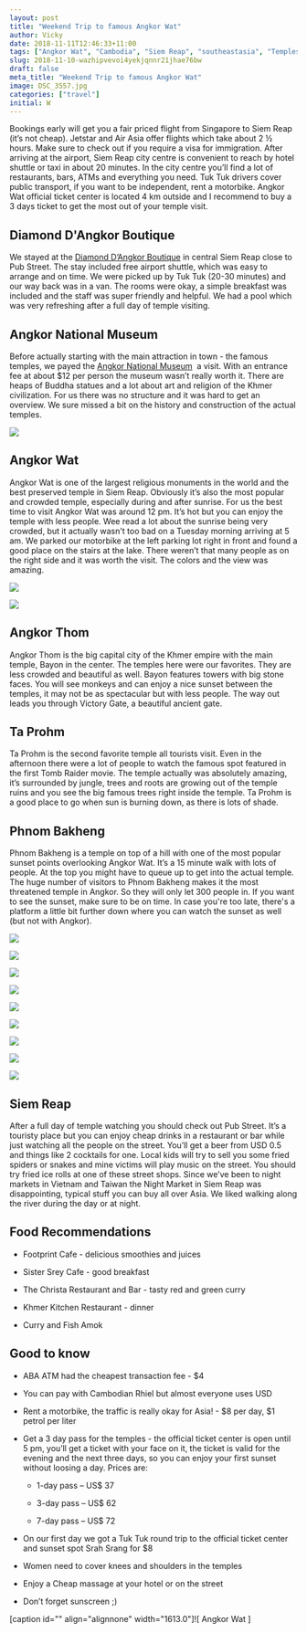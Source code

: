 ```yaml
---
layout: post
title: "Weekend Trip to famous Angkor Wat"
author: Vicky
date: 2018-11-11T12:46:33+11:00
tags: ["Angkor Wat", "Cambodia", "Siem Reap", "southeastasia", "Temples", "Travel", "travel"]
slug: 2018-11-10-wazhipvevoi4yekjqnnr21jhae76bw
draft: false
meta_title: "Weekend Trip to famous Angkor Wat"
image: DSC_3557.jpg
categories: ["travel"]
initial: W
---
```


Bookings early will get you a fair priced flight from Singapore to Siem Reap (it’s not cheap). Jetstar and Air Asia offer flights which take about 2 ½ hours. Make sure to check out if you require a visa for immigration. After arriving at the airport, Siem Reap city centre is convenient to reach by hotel shuttle or taxi in about 20 minutes. In the city centre you’ll find a lot of restaurants, bars, ATMs and everything you need. Tuk Tuk drivers cover public transport, if you want to be independent, rent a motorbike. Angkor Wat official ticket center is located 4 km outside and I recommend to buy a 3 days ticket to get the most out of your temple visit.

## Diamond D'Angkor Boutique

We stayed at the [Diamond D’Angkor Boutique](http://www.diamondangkor.com/) in central Siem Reap close to Pub Street. The stay included free airport shuttle, which was easy to arrange and on time. We were picked up by Tuk Tuk (20-30 minutes) and our way back was in a van. The rooms were okay, a simple breakfast was included and the staff was super friendly and helpful. We had a pool which was very refreshing after a full day of temple visiting.

## Angkor National Museum

Before actually starting with the main attraction in town - the famous temples, we payed the [Angkor National Museum](http://www.angkornationalmuseum.com/)  a visit. With an entrance fee at about $12 per person the museum wasn’t really worth it. There are heaps of Buddha statues and a lot about art and religion of the Khmer civilization. For us there was no structure and it was hard to get an overview. We sure missed a bit on the history and construction of the actual temples.

![](./angkor-what-national-museum.jpg)

## Angkor Wat

Angkor Wat is one of the largest religious monuments in the world and the best preserved temple in Siem Reap. Obviously it’s also the most popular and crowded temple, especially during and after sunrise. For us the best time to visit Angkor Wat was around 12 pm. It’s hot but you can enjoy the temple with less people. Wee read a lot about the sunrise being very crowded, but it actually wasn't too bad on a Tuesday morning arriving at 5 am. We parked our motorbike at the left parking lot right in front and found a good place on the stairs at the lake. There weren’t that many people as on the right side and it was worth the visit. The colors and the view was amazing.

![](./angkor-what-temple.jpg)

![](./angkor-what-temple-portrait.jpg)

## Angkor Thom

Angkor Thom is the big capital city of the Khmer empire with the main temple, Bayon in the center. The temples here were our favorites. They are less crowded and beautiful as well. Bayon features towers with big stone faces. You will see monkeys and can enjoy a nice sunset between the temples, it may not be as spectacular but with less people. The way out leads you through Victory Gate, a beautiful ancient gate.

## Ta Prohm

Ta Prohm is the second favorite temple all tourists visit. Even in the afternoon there were a lot of people to watch the famous spot featured in the first Tomb Raider movie. The temple actually was absolutely amazing, it’s surrounded by jungle, trees and roots are growing out of the temple ruins and you see the big famous trees right inside the temple. Ta Prohm is a good place to go when sun is burning down, as there is lots of shade.

## Phnom Bakheng

Phnom Bakheng is a temple on top of a hill with one of the most popular sunset points overlooking Angkor Wat. It’s a 15 minute walk with lots of people. At the top you might have to queue up to get into the actual temple. The huge number of visitors to Phnom Bakheng makes it the most threatened temple in Angkor. So they will only let 300 people in. If you want to see the sunset, make sure to be on time. In case you're too late, there's a platform a little bit further down where you can watch the sunset as well (but not with Angkor).

![](./pnomh-bakeng.jpg)

![](./pnomh-bakeng-faces.jpg)

![](./pnomh-bakeng-panorama.jpg)

![](./pnomh-bakeng-trees.jpg)

![](./temple-gate.jpg)

![](./temple-trees.jpg)

![](./temple-big-trees.jpg)

![](./temple-ruins.jpg)

![](./temple-under-tree.jpg)

## Siem Reap

After a full day of temple watching you should check out Pub Street. It’s a touristy place but you can enjoy cheap drinks in a restaurant or bar while just watching all the people on the street. You’ll get a beer from USD 0.5 and things like 2 cocktails for one. Local kids will try to sell you some fried spiders or snakes and mine victims will play music on the street. You should try fried ice rolls at one of these street shops. Since we’ve been to night markets in Vietnam and Taiwan the Night Market in Siem Reap was disappointing, typical stuff you can buy all over Asia. We liked walking along the river during the day or at night.

## Food Recommendations

*   Footprint Cafe - delicious smoothies and juices
    
*   Sister Srey Cafe - good breakfast
    
*   The Christa Restaurant and Bar - tasty red and green curry
    
*   Khmer Kitchen Restaurant - dinner
    
*   Curry and Fish Amok
    

## Good to know

*   ABA ATM had the cheapest transaction fee - $4
    
*   You can pay with Cambodian Rhiel but almost everyone uses USD
    
*   Rent a motorbike, the traffic is really okay for Asia! - $8 per day, $1 petrol per liter
    
*   Get a 3 day pass for the temples - the official ticket center is open until 5 pm, you’ll get a ticket with your face on it, the ticket is valid for the evening and the next three days, so you can enjoy your first sunset without loosing a day. Prices are:
    
    *   1-day pass – US$ 37
        
    *   3-day pass – US$ 62
        
    *   7-day pass – US$ 72
        

*   On our first day we got a Tuk Tuk round trip to the official ticket center and sunset spot Srah Srang for $8
    
*   Women need to cover knees and shoulders in the temples
    
*   Enjoy a Cheap massage at your hotel or on the street
    
*   Don’t forget sunscreen ;)
    

\[caption id="" align="alignnone" width="1613.0"\]![ Angkor Wat ]